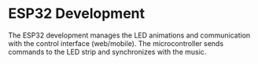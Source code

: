# ESP32 Development

The ESP32 development manages the LED animations and communication with the control interface (web/mobile). The microcontroller sends commands to the LED strip and synchronizes with the music.
